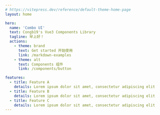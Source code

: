 ```yaml
---
# https://vitepress.dev/reference/default-theme-home-page
layout: home

hero:
  name: 'Combo UI'
  text: Congb19's Vue3 Components Library
  tagline: 早上好！
  actions:
    - theme: brand
      text: Get started 开始使用
      link: /markdown-examples
    - theme: alt
      text: Components 组件
      link: /components/button

features:
  - title: Feature A
    details: Lorem ipsum dolor sit amet, consectetur adipiscing elit
  - title: Feature B
    details: Lorem ipsum dolor sit amet, consectetur adipiscing elit
  - title: Feature C
    details: Lorem ipsum dolor sit amet, consectetur adipiscing elit
---
```

